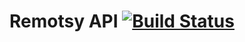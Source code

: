 # Remotsy API [![Build Status](https://travis-ci.org/jorgecis/RemotsyLib.svg?branch=async_io)](https://travis-ci.org/jorgecis/RemotsyLib)
